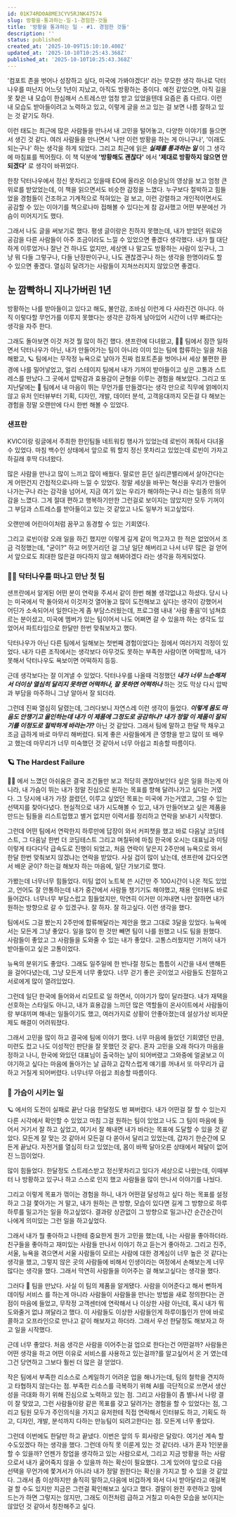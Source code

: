 ```yaml
---
id: 01K74RD0A8ME3CYV5RJNK47574
slug: 방황을-통과하는-일-1-경험한-것들
title: '방황을 통과하는 일 - #1. 경험한 것들'
description: ''
status: published
created_at: '2025-10-09T15:10:10.400Z'
updated_at: '2025-10-10T10:25:43.368Z'
published_at: '2025-10-10T10:25:43.368Z'
---
```


'컴포트 존을 벗어나 성장하고 싶다, 미국에 가봐야겠다!' 라는 무모한 생각 하나로 닥터나우를 떠난지 어느덧 1년이 지났고, 아직도 방황하는 중이다. 예전 같았으면, 아직 길을 못 찾은 내 모습이 한심해서 스트레스만 엄청 받고 있었을텐데 요즘은 좀 다르다. 이런 내 모습도 받아들이려고 노력하고 있고, 이렇게 글을 쓰고 있는 걸 보면 나름 잘하고 있는 것 같기도 하다.

이런 태도는 최근에 많은 사람들을 만나서 내 고민을 털어놓고, 다양한 이야기를 들으면서 생긴 것 같다. 여러 사람들을 만나면서 '나만 이런 방황을 하는 게 아니구나', '이래도 되는구나' 하는 생각을 하게 되었다. 그리고 최근에 읽은 _**실패를 통과하는 일**_ 이 그 생각에 마침표를 찍어줬다. 이 책 덕분에 **'방황해도 괜찮다'** 에서 **'제대로 방황하지 않으면 안 되겠다'** 로 생각이 바뀌었다. 

한창 닥터나우에서 정신 못차리고 있을때 EO에 올라온 이승윤님의 영상을 보고 엄청 큰 위로를 받았었는데, 이 책을 읽으면서도 비슷한 감정을 느꼈다. 누구보다 절박하고 힘들었을 경험들이 건조하고 기계적으로 적혀있는 걸 보고, 이런 강렬하고 개인적이면서도 공감할 수 있는 이야기를 책으로나마 접해볼 수 있다는게 참 감사했고 어떤 부분에선 가슴이 미어지기도 했다. 

그래서 나도 글을 써보기로 했다. 평생 글이랑은 친하지 못했는데, 내가 받았던 위로와 공감을 다른 사람들이 아주 조금이라도 느낄 수 있었으면 좋겠다 생각했다. 내가 뭘 대단하게 이루었거나 잘난 건 하나도 없지만, 세상엔 나 말고도 방황하는 사람이 있구나, 그냥 뭐 다들 그렇구나, 다들 난장판이구나, 나도 괜찮겠구나 하는 생각을 한명이라도 할 수 있으면 좋겠다. 열심히 달려가는 사람들이 지쳐쓰러지지 않았으면 좋겠다.

## 눈 깜빡하니 지나가버린 1년

방황하는 나를 받아들이고 있다고 해도, 불안감, 조바심 이런게 다 사라진건 아니다. 아직 이렇다할 무언가를 이루지 못했다는 생각은 강하게 남아있어 시간이 너무 빠르다는 생각을 자주 한다. 

그래도 돌아보면 이것 저것 뭘 많이 하긴 했다. 샌프란에 다녀왔고, 👨‍🏫 팀에서 잠깐 일하면서 닥터나우가 아닌, 내가 만들어가는 팀이 아니라 이미 있는 팀에 합류하는 일을 처음 해봤고, 🪐 팀에서는 무작정 뉴욕으로 날아가 진짜 컴포트존을 벗어나서 세상 불편한 환경에 나를 밀어넣었고, 얼리 스테이지 팀에서 내가 기꺼이 받아들이고 싶은 고통과 스트레스를 만났다.그 곳에서 압박감과 효용감이 균형을 이루는 경험을 해보았다. 그리고 또 지난달에는 🤝 팀에서 내 마음이 뛰는 무언가를 만들겠다는 생각 만으로 직무에 얽메이지 않고 유저 인터뷰부터 기획, 디자인, 개발, 데이터 분석, 고객응대까지 모든걸 다 해보는 경험을 정말 오랜만에 다시 한번 해볼 수 있었다. 

### 샌프란

KVIC이랑 링글에서 주최한 한인팀들 네트워킹 행사가 있었는데 로빈이 껴줘서 다녀올 수 있었다. 마침 백수인 상태에서 앞으로 뭐 할지 정신 못차리고 있었는데 로빈이 가자고 하길래 후딱 다녀왔다. 

많은 사람을 만나고 많이 느끼고 많이 배웠다. 말로만 듣던 실리콘밸리에서 살아간다는게 어떤건지 간접적으로나마 느낄 수 있었다. 정말 세상을 바꾸는 혁신을 우리가 만들어 나가는구나 라는 감각을 넘어서, 지금 여기 있는 우리가 해야하는구나 라는 일종의 의무감을 느꼈다. 그게 절대 편하고 행복하기만한 그런걸로 보이지는 않았지만 모두 기꺼이 그 부담과 스트레스를 받아들이고 있는 것 같았고 나도 일부가 되고싶었다. 

오랜만에 어린아이처럼 꿈꾸고 동경할 수 있는 기회였다. 

그리고 로빈이랑 오래 일을 하긴 했지만 이렇게 길게 같이 먹고자고 한 적은 없었어서 조금 걱정했는데, "굳이?" 하고 머뭇거리던 걸 그냥 일단 해버리고 나서 너무 많은 걸 얻어서 앞으로도 최대한 많은걸 마다하지 않고 해봐야겠다 라는 생각을 하게되었다.

### 👨‍🏫 닥터나우를 떠나고 만난 첫 팀

샌프란에서 알게된 어떤 분이 연락을 주셔서 같이 한번 해볼 생각없냐고 하셨다. 당시 나는 미국에서 막 돌아와서 이것저것 열어놓고 많이 도전해보고 싶다는 생각이 강했어서 어딘가 소속되어서 일한다는게 좀 부담스러웠는데, 프로그램 내내 '사람 좋음'이 넘쳐흐르는 분이셨고, 미국에 멤버가 있는 팀이어서 나도 어쩌면 갈 수 있을까 하는 생각도 있었어서 파트타임으로 한달만 한번 맞춰보자고 했다. 

닥터나우가 아닌 다른 팀에서 일해보는 첫번째 경험이었다는 점에서 여러가지 걱정이 있었다. 내가 다른 조직에서는 생각보다 아무것도 못하는 부족한 사람이면 어떡할까, 내가 못해서 닥터나우도 욕보이면 어떡하지 등등. 

근데 생각보다는 잘 이겨낼 수 있었다. 닥터나우를 나올때 걱정했던 _**내가 너무 느슨해져서 더이상 열심히 달리지 못하면 어떡하나, 잘 못하면 어떡하나**_ 하는 것도 막상 다시 압박과 부담을 마주하니 그냥 알아서 잘 되더라. 

그런데 진짜 열심히 달렸는데, 그러다보니 자연스레 이런 생각이 들었다. _**이렇게 몸도 마음도 안챙기고 올인하는데 내가 이 제품에 그정도로 공감하나? 내가 정말 이 제품이 잘되기를 이정도로 절박하게 바라는가?**_ 아닌 것 같았다. 그래서 팀에 말하고 한달 딱 채우고 조금 급하게 바로 마무리 해버렸다. 되게 좋은 사람들에게 큰 영향을 받고 많이 또 배우고 했는데 마무리가 너무 미숙했던 것 같아서 너무 아쉽고 죄송할 따름이다.

### 🪐 The Hardest Failure

👨‍🏫 에서 느꼈던 아쉬움은 결국 조건들만 보고 적당히 괜찮아보인다 싶은 일을 하는게 아니라, 내 가슴이 뛰는 내가 정말 진심으로 원하는 목표를 향해 달려나가고 싶다는 거였다. 그 당시에 내가 가장 끌렸던, 이루고 싶었던 목표는 미국에 가는거였고, 그럴 수 있는 선택지를 찾아다녔다. 현실적으로 내가 시도해볼 수 있고, 내가 만들어보고 싶은 제품을 만드는 팀들을 리스트업했고 별거 없지만 이력서를 정리하고 연락을 보내기 시작했다. 

그런데 어떤 팀에서 연락한지 하루만에 답장이 와서 커피챗을 했고 바로 다음날 코딩테스트, 그 다음날 한번 더 코딩테스트 그리고 며칠뒤에 마침 한국에 오시는 대표님과 미팅 이렇게 타다다닥 급속도로 진행이 되었고, 처음 연락이 닿은지 2주만에 뉴욕으로 와서 한달 한번 맞춰보지 않겠냐는 연락을 받았다. 사실 겁이 많이 났는데, 샌프란에 갔다오면서 배운 굳이? 하는걸 해보자 하는 마음에, 일단 가보기로 했다. 

가봤는데 너무너무 힘들었다. 미팅 없이 노트북 쓴 시간만 주 100시간이 나온 적도 있었고, 언어도 잘 안통하는데 내가 중간에서 사람들 챙기기도 해야했고, 채용 인터뷰도 바로 들어갔다. 너무너무 부담스럽고 힘들었지만, 막연히 이거만 이겨내면 나만 잘하면 내가 원하는 방향으로 갈 수 있겠구나. 잘 하자. 잘 하고싶다. 이런 생각을 했다. 

팀에서도 그걸 봤는지 2주만에 합류해달라는 제안을 했고 그대로 3달을 있었다. 뉴욕에서는 모든게 그냥 좋았다. 일을 많이 한 것만 빼면 팀이 나를 원했고 나도 팀을 원했다. 사람들이 좋았고 그 사람들을 도와줄 수 있는 내가 좋았다. 고통스러웠지만 기꺼이 내가 받아들이고 싶은 고통이었다. 

뉴욕의 분위기도 좋았다. 그래도 일주일에 한 반나절 정도는 틈틈이 시간을 내서 맨해튼을 걸어다녔는데, 그냥 모든게 너무 좋았다. 너무 걷기 좋은 곳이었고 사람들도 친절하고 서로에게 많이 열려있었다. 

그런데 일단 한국에 들어와서 리모트로 일 하면서, 이야기가 많이 달라졌다. 내가 재택을 선호하는 스타일도 아니고, 내가 효용감을 느끼던 많은 역할들이 온사이트에서 사람들이랑 부대끼며 해내는 일들이기도 했고, 여러가지로 상황이 안좋아졌는데 설상가상 비자문제도 해결이 어려워졌다. 

그래서 고민을 많이 하고 결국에 팀에 이야기 했다. 너무 마음에 들었던 기회였던 만큼, 미련도 컸고 나도 이성적인 판단을 잘 못했던 것 같다. 혼자 고민을 오래 하다가 마음을 정하고 나니, 한국에 와있던 대표님이 출국하는 날이 되어버렸고 그와중에 얼굴보고 이야기하고 싶다는 마음에 돌아가는 날 급하고 갑작스럽게 얘기를 꺼내서 또 마무리가 급하고 거칠게 되어버렸다. 너무너무 아쉽고 죄송할 따름이다.

### 🤝 가슴이 시키는 일

🪐 에서의 도전이 실패로 끝난 다음 한달정도 벙 쪄버렸다. 내가 어떤걸 잘 할 수 있는지 다른 시각에서 확인할 수 있었고 마침 그걸 원하는 팀이 있었고 나도 그 팀이 마음에 들어서 거기서 잘 하고 싶었고, 여기서 잘 해내면 내가 바라는 목표에 도달할 수 있을 것 같았다. 모든게 잘 맞는 것 같아서 모든걸 다 쏟아서 달리고 있었는데, 갑자기 한순간에 모든게 끝났다. 자전거를 열심히 타고 있었는데, 몸이 바짝 달아오른 상태에서 페달이 없어진 느낌이었다. 

많이 힘들었다. 한달정도 스트레스받고 정신못차리고 있다가 세상으로 나왔는데, 이때부터 나 방황하고 있구나 하고 스스로 인지 했고 사람들을 많이 만나서 이야기를 나눴다. 

그리고 이렇게 목표가 꺾이는 경험을 하니, 내가 어떤걸 달성하고 싶다 하는 목표를 설정하고 그걸 쫓아가는 거 말고, 내가 원하는 큰 방향, 모습이 있다면 길게 그 방향으로 하루하루를 밀고가는 일을  하고싶었다. 결과랑 상관없이 그 방향으로 밀고나간 순간순간이 나에게 의미있는 그런 일을 하고싶었다.

그래서 내가 뭘 좋아하고 나한테 중요한게 뭔가 고민을 했는데, 나는 사람을 좋아하더라. 친구들을 좋아하고 재미있는 사람들 만나서 이야기 하고 듣는거 좋아하고. 그리고 진주, 서울, 뉴욕을 겪으면서 서울 사람들이 모르는 사람에 대한 경계심이 너무 높은 것 같다는 생각을 했고, 그렇지 않은 곳의 사람들에 비해서 인생이라는 여정에서 손해보는게 너무 많다는 생각을 했다. 그래서 막연히 사람들을 이어주는 걸 해보고싶다는 생각을 했다.

그러다 🤝 팀을 만났다. 사실 이 팀의 제품을 알게됐다. 사람을 이어준다고 해서 뻔하게 데이팅 서비스 를 하는게 아니라 사람들이 사람들을 만나는 방법을 새로 정의한다는 관점이 마음에 들었고, 무작정 고객센터에 연락해서 나 이상한 사람 아닌데, 혹시 내가 뭐 도와줄거 없냐 껴달라고 했다. 이 사람들도 이상한 사람들인게 하루이틀인가 만에 바로 콜하고 오프라인으로 만나고 같이 해보자고 하더라. 그래서 우선 한달정도 해보자고 하고 일을 시작했다. 

근데 너무 좋았다. 처음 생각은 사람을 이어주는걸 업으로 한다는건 어떤걸까? 사람들은 어떤 생각을 하고 어떤 이유로 서비스를 사용하고 있는걸까?를 알고싶어서 온 거 였는데 그건 당연하고 그보다 훨씬 더 많은 걸 얻었다. 

작은 팀에서 부족한 리소스로 스케일하기 어려운 업을 해나가는데, 팀의 철학을 견지하고 타협하지 않는다는 점. 부족한 리소스를 극복하기 위해 AI를 극단적으로 쓰면서 생산성을 극대화 하기 위해 진심으로 노력하고 있는 점. 그리고 사람들이 좀 별나서 나랑 결이 잘 맞았고, 그런 사람들이랑 같은 목표를 갖고 달려가는 경험을 할 수 있었다는 점, 그리고 팀원 모두가 주인의식을 가지고 유저한테 직접 연락해서 인터뷰도 하고, 기획도 하고, 디자인, 개발, 분석까지 다하는 만능팀이 되려고한다는 점. 모든게 너무 좋았다.

그런데 이번에도 한달만 하고 끝냈다. 이번은 앞의 두 회사랑은 달랐다. 여기선 계속 할수도있겠다 하는 생각을 했다. 그런데 아직 못 이룬게 있는 것 같더라. 내가 혼자 1인분을 할 수 있을까? 언젠가 창업을 생각하고 있는 사람으로서, 그리고 지금 방황을 하는 사람으로서 내가 굶어죽지 않을 수 있을까 하는 확신이 필요했다. 그게 있어야 앞으로 다음 선택을 무언가에 쫓겨서가 아니라 내가 정말 원한다는 확신을 가지고 할 수 있을 것 같았다. 그래서 좀 이상하지만 솔직히 말하고,다음에 비겁하게 와서 다시 받아달라고 애걸복걸 할 수도 있지만 지금은 그런걸 확인해보고 싶다고 했다. 결말이 완전 후련하고 맘에 드는가 하면 그렇지는 않지만, 그래도 이전처럼 급하고 거칠고 미숙한 모습을 보이지는 않았던 것 같아서 칭찬해주고 싶다.
